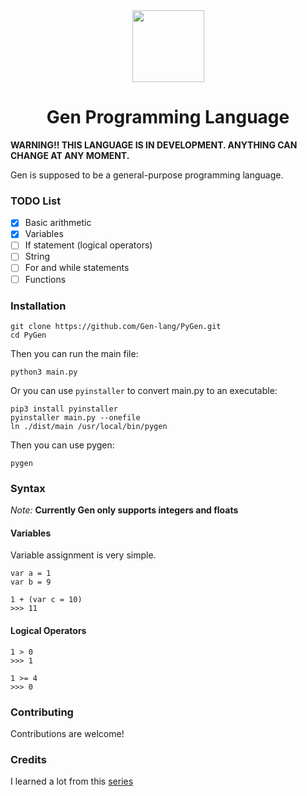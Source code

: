<div align="center">
    <img width="115px" src="https://user-images.githubusercontent.com/60306074/148671204-b759cf4b-dada-483b-80f5-7bc24efc49e5.png">
    <h1>Gen Programming Language</h1>
</div>

**WARNING!! THIS LANGUAGE IS IN DEVELOPMENT. ANYTHING CAN CHANGE AT ANY MOMENT.**

Gen is supposed to be a general-purpose programming language.

### TODO List
 - [x] Basic arithmetic
 - [x] Variables
 - [ ] If statement (logical operators)
 - [ ] String
 - [ ] For and while statements
 - [ ] Functions

### Installation
```
git clone https://github.com/Gen-lang/PyGen.git
cd PyGen
```
Then you can run the main file:
```
python3 main.py
```
Or you can use `pyinstaller` to convert main.py to an executable:
```
pip3 install pyinstaller
pyinstaller main.py --onefile
ln ./dist/main /usr/local/bin/pygen
```
Then you can use pygen:
```
pygen
```

### Syntax
*Note:* **Currently Gen only supports integers and floats**

#### Variables
Variable assignment is very simple.
```
var a = 1
var b = 9

1 + (var c = 10)
>>> 11
```
#### Logical Operators
```
1 > 0
>>> 1

1 >= 4
>>> 0
```

### Contributing
Contributions are welcome!

### Credits
I learned a lot from this [series](https://ruslanspivak.com/lsbasi-part1/)

